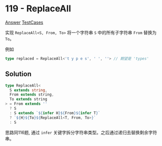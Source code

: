 # 119 - ReplaceAll

[Answer](https://github.com/lybenson/ts-checker/blob/master/src/119-medium-replaceall/template.ts) [TestCases](https://github.com/lybenson/ts-checker/blob/master/src/119-medium-replaceall/test-cases.ts)

实现 `ReplaceAll<S, From, To>` 将一个字符串 `S` 中的所有子字符串 `From` 替换为 `To`。

例如

```ts
type replaced = ReplaceAll<'t y p e s', ' ', ''> // 期望是 'types'
```

## Solution

```ts
type ReplaceAll<
  S extends string,
  From extends string,
  To extends string
> = From extends ''
  ? S
  : S extends `${infer H}${From}${infer T}`
  ? `${H}${To}${ReplaceAll<T, From, To>}`
  : S
```

思路同116题, 通过 `infer` 关键字拆分字符串类型。之后通过递归去替换剩余字符串。

